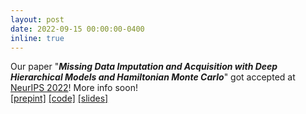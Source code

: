 ```yaml
---
layout: post
date: 2022-09-15 00:00:00-0400
inline: true
---
```


Our paper "<b><i>Missing Data Imputation and Acquisition with Deep Hierarchical Models and Hamiltonian Monte Carlo</i></b>" got accepted at <a href="https://neurips.cc/Conferences/2022">NeurIPS 2022</a>! More info soon!
<br>
<a href="https://arxiv.org/abs/2202.04599">[prepint]</a> <a href="https://github.com/ipeis/HH-VAEM">[code]</a> <a href="https://ipeis.github.io/assets/pdf/07_01_22_presentation.pdf">[slides]</a>